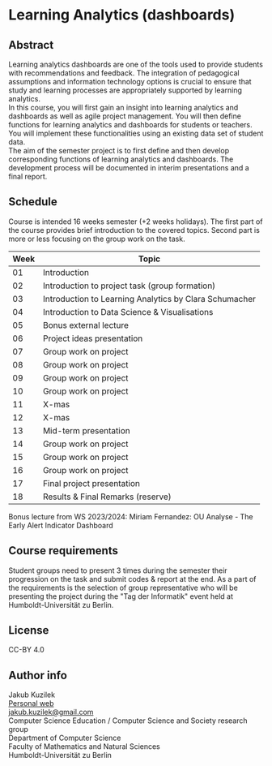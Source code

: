 # Learning Analytics (dashboards)

## Abstract
Learning analytics dashboards are one of the tools used to provide students with recommendations and feedback. The integration of pedagogical assumptions and information technology options is crucial to ensure that study and learning processes are appropriately supported by learning analytics. \
In this course, you will first gain an insight into learning analytics and dashboards as well as agile project management. You will then define functions for learning analytics and dashboards for students or teachers. You will implement these functionalities using an existing data set of student data. \
The aim of the semester project is to first define and then develop corresponding functions of learning analytics and dashboards. The development process will be documented in interim presentations and a final report.

## Schedule
Course is intended 16 weeks semester (+2 weeks holidays). The first part of the course provides brief introduction to the covered topics. Second part is more or less focusing on the group work on the task.


|Week | Topic                                                                                          |                                                 
|-----|------------------------------------------------------------------------------------------------|
|01   | Introduction                                                                                   |
|02   | Introduction to project task (group formation)                                                 |
|03   | Introduction to Learning Analytics by Clara Schumacher                                         |
|04   | Introduction to Data Science & Visualisations                                                  |
|05   | Bonus external lecture                                                                         |
|06   | Project ideas presentation                                                                     |
|07   | Group work on project                                                                          |
|08   | Group work on project                                                                          | 
|09   | Group work on project                                                                          |
|10   | Group work on project                                                                          | 
|11   | X-mas                                                                                          |
|12   | X-mas                                                                                          |
|13   | Mid-term presentation                                                                          |
|14   | Group work on project                                                                          |
|15   | Group work on project                                                                          |
|16   | Group work on project                                                                          |
|17   | Final project presentation                                                                     |
|18   | Results & Final Remarks (reserve)                                                              |

Bonus lecture from WS 2023/2024: Miriam Fernandez: OU Analyse - The Early Alert Indicator Dashboard

## Course requirements

Student groups need to present 3 times during the semester their progression on the task and submit codes & report at the end. As a part of the requirements is the selection of group representative who will be presenting the project during the "Tag der Informatik" event held at Humboldt-Universität zu Berlin.

## License

CC-BY 4.0

## Author info

Jakub Kuzilek \
[Personal web](jakubkuzilek.github.io) \
jakub.kuzilek@gmail.com \
Computer Science Education / Computer Science and Society research group \
Department of Computer Science \
Faculty of Mathematics and Natural Sciences \
Humboldt-Universität zu Berlin
